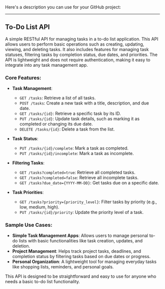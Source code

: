 Here's a description you can use for your GitHub project:

---

## To-Do List API

A simple RESTful API for managing tasks in a to-do list application. This API allows users to perform basic operations such as creating, updating, viewing, and deleting tasks. It also includes features for managing task statuses, filtering tasks by completion status, due dates, and priorities. The API is lightweight and does not require authentication, making it easy to integrate into any task management app.

### Core Features:
- **Task Management**:
  - `GET /tasks`: Retrieve a list of all tasks.
  - `POST /tasks`: Create a new task with a title, description, and due date.
  - `GET /tasks/{id}`: Retrieve a specific task by its ID.
  - `PUT /tasks/{id}`: Update task details, such as marking it as completed or changing its due date.
  - `DELETE /tasks/{id}`: Delete a task from the list.
  
- **Task Status**:
  - `PUT /tasks/{id}/complete`: Mark a task as completed.
  - `PUT /tasks/{id}/incomplete`: Mark a task as incomplete.

- **Filtering Tasks**:
  - `GET /tasks?completed=true`: Retrieve all completed tasks.
  - `GET /tasks?completed=false`: Retrieve all incomplete tasks.
  - `GET /tasks?due_date={YYYY-MM-DD}`: Get tasks due on a specific date.

- **Task Priorities**:
  - `GET /tasks?priority={priority_level}`: Filter tasks by priority (e.g., low, medium, high).
  - `PUT /tasks/{id}/priority`: Update the priority level of a task.

### Sample Use Cases:
- **Simple Task Management Apps**: Allows users to manage personal to-do lists with basic functionalities like task creation, updates, and deletion.
- **Project Management**: Helps track project tasks, deadlines, and completion status by filtering tasks based on due dates or progress.
- **Personal Organization**: A lightweight tool for managing everyday tasks like shopping lists, reminders, and personal goals.

This API is designed to be straightforward and easy to use for anyone who needs a basic to-do list functionality.



